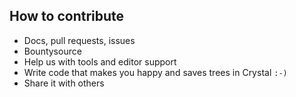 ## How to contribute

* Docs, pull requests, issues
* Bountysource
* Help us with tools and editor support
* Write code that makes you happy and saves trees in Crystal `:-)`
* Share it with others
